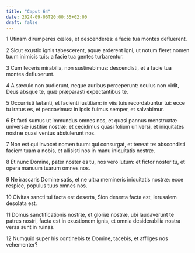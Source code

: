 ```yaml
---
title: "Caput 64"
date: 2024-09-06T20:00:55+02:00
draft: false
---
```



1 Utinam dirumperes cælos, et descenderes: a facie tua montes defluerent.

2 Sicut exustio ignis tabescerent, aquæ arderent igni, ut notum fieret nomen tuum inimicis tuis: a facie tua gentes turbarentur.

3 Cum feceris mirabilia, non sustinebimus: descendisti, et a facie tua montes defluxerunt.

4 A sæculo non audierunt, neque auribus perceperunt: oculus non vidit, Deus absque te, quæ præparasti expectantibus te.

5 Occurristi lætanti, et facienti iustitiam: in viis tuis recordabuntur tui: ecce tu iratus es, et peccavimus: in ipsis fuimus semper, et salvabimur.

6 Et facti sumus ut immundus omnes nos, et quasi pannus menstruatæ universæ iustitiæ nostræ: et cecidimus quasi folium universi, et iniquitates nostræ quasi ventus abstulerunt nos.

7 Non est qui invocet nomen tuum: qui consurgat, et teneat te: abscondisti faciem tuam a nobis, et allisisti nos in manu iniquitatis nostræ.

8 Et nunc Domine, pater noster es tu, nos vero lutum: et fictor noster tu, et opera manuum tuarum omnes nos.

9 Ne irascaris Domine satis, et ne ultra memineris iniquitatis nostræ: ecce respice, populus tuus omnes nos.

10 Civitas sancti tui facta est deserta, Sion deserta facta est, Ierusalem desolata est.

11 Domus sanctificationis nostræ, et gloriæ nostræ, ubi laudaverunt te patres nostri, facta est in exustionem ignis, et omnia desiderabilia nostra versa sunt in ruinas.

12 Numquid super his continebis te Domine, tacebis, et affliges nos vehementer?


